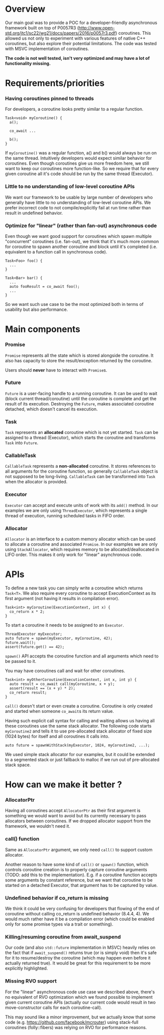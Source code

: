 # Overview
Our main goal was to provide a POC for a developer-friendly asynchronous framework built on top of P0057R3 (http://www.open-std.org/jtc1/sc22/wg21/docs/papers/2016/p0057r3.pdf) coroutines. This allowed us not only to experiment with various features of native C++ coroutines, but also explore their potential limitations. The code was tested with MSVC implementation of coroutines.

**The code is not well tested, isn't very optimized and may have a lot of functionality missing.**

# Requirements/priorities

### Having coroutines pinned to threads
For developers, a coroutine looks pretty similar to a regular function. 

    Task<void> myCoroutine() {
      a();

      co_await ...

      b();
    }

If `myCoroutine()` was a regular function, a() and b() would always be run on the same thread. Intuitively developers would expect similar behavior for coroutines. Even though coroutines give us more freedom here, we still want to keep our coroutines more function-like. So we require that for every given coroutine all it's code should be run by the same thread (Executor).

### Little to no understanding of low-level coroutine APIs
We want our framework to be usable by large number of developers who generally have little to no understanding of low-level coroutine APIs. We prefer incorrect code to not compile/explicitly fail at run time rather than result in undefined behavior. 

### Optimize for "linear" (rather than fan-out) asynchronous code
Even though we want good support for coroutines which spawn multiple "concurrent" coroutines (i.e. fan-out), we think that it's much more common for coroutine to spawn another coroutine and block until it's completed (i.e. equivalent to a function call in synchronous code).

    Task<Foo> foo() {
      ...
    } 

    Task<Bar> bar() {
      ...
      auto fooResult = co_await foo();
      ...
    }

So we want such use case to be the most optimized both in terms of usability but also performance.

# Main components
### Promise
`Promise` represents all the state which is stored alongside the coroutine. It also has capacity to store the result/exception returned by the coroutine. 

Users should **never** have to interact with `Promise`s.

### Future
`Future` is a user-facing handle to a running coroutine. It can be used to wait (block current thread/coroutine) until the coroutine is complete and get the result of its execution.
Destroying the `Future`, makes associated coroutine detached, which doesn't cancel its execution.

### Task
`Task` represents an **allocated** coroutine which is not yet started. `Task` can be assigned to a thread (Executor), which starts the coroutine and transforms `Task` into `Future`.

### CallableTask
`CallableTask` represents a **non-allocated** coroutine. It stores references to all arguments for the coroutine function, so generally `CallableTask` object is not supposed to be long-living. `CallableTask` can be transformed into `Task` when the allocator is provided.

### Executor
`Executor` can accept and execute units of work with its `add()` method. In our examples we are only using `ThreadExecutor`, which represents a single thread of execution, running scheduled tasks in FIFO order.

### Allocator
`Allocator` is an interface to a custom memory allocator which can be used to allocate a coroutine and associated `Promise`. In our examples we are only using `StackAllocator`, which requires memory to be allocated/deallocated in LIFO order. This makes it only work for "linear" asynchronous code.

# APIs

To define a new task you can simply write a coroutine which returns `Task<T>`. We also require every coroutine to accept ExecutionContext as its first argument (not having it results in compilation error).

    Task<int> myCoroutine(ExecutionContext, int x) {
      co_return x * 2;
    }

To start a coroutine it needs to be assigned to an `Executor`.

    ThreadExecutor myExecutor;
    auto future = spawn(myExecutor, myCoroutine, 42);
    future.wait();
    assert(future.get() == 42);

`spawn()` API accepts the coroutine function and all arguments which need to be passed to it.

You may have coroutines call and wait for other coroutines.

    Task<int> myOtherCoroutine(ExecutionContext, int x, int y) {
      auto result = co_await call(myCoroutine, x + y);
      assert(result == (x + y) * 2);
      co_return result;
    }

`call()` doesn't start or even create a coroutine. Coroutine is only created and started when someone `co_await`s its return value.

Having such explicit call syntax for calling and waiting allows us having all these coroutines use the same stack allocator. The following code starts `myCoroutine2` and tells it to use pre-allocated stack allocator of fixed size (1024 bytes) for itself and all coroutines it calls into.     

    auto future = spawnWithStack(myExecutor, 1024, myCoroutine2, ...);

We used simple stack allocator for our examples, but it could be extended to a segmented stack or just fallback to malloc if we run out of pre-allocated stack space.

# How can we make it better ? 

### AllocatorPtr
Having all coroutines accept `AllocatorPtr` as their first argument is something we would want to avoid but its currently necessary to pass allocators between coroutines. If we dropped allocator support from the framework, we wouldn't need it. 

### call() function
Same as `AllocatorPtr` argument, we only need `call()` to support custom allocator. 

Another reason to have some kind of `call()` or `spawn()` function, which controls coroutine creation is to properly capture coroutine arguments (TODO: add this to the implementation). E.g. if a coroutine function accepts some arguments by constant reference, but we want that coroutine to be started on a detached Executor, that argument has to be captured by value.

### Undefined behavior if co_return is missing
We think it could be very confusing for developers that flowing of the end of coroutine without calling co_return is undefined behavior (8.4.4, 4). We would much rather have it be a compilation error (which could be enabled only for some promise types via a trait or something).

### Killing/resuming coroutine from await_suspend
Our code (and also `std::future` implementation in MSVC) heavily relies on the fact that if `await_suspend()` returns true (or is simply void) then it's safe for it to resume/destroy the coroutine (which may happen even before it actually returned true). It would be great for this requirement to be more explicitly highlighted. 

### Missing RVO support
For the "linear" asynchronous code use case we described above, there's no equivalent of RVO optimization which we found possible to implement given current coroutine APIs (actually our current code would result in two move-constructor calls for each coroutine-call).

This may sound like a minor improvement, but we actually know that some code (e.g. https://github.com/facebook/mcrouter) using stack-full coroutines (folly::fibers) was relying on RVO for performance reasons.